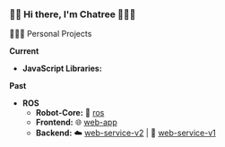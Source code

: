 ### 👋🏻 Hi there, I'm Chatree 👨🏽‍💻

🧙🏻‍♀️ Personal Projects

__Current__
* __JavaScript Libraries:__ 


__Past__
* __ROS__
  * __Robot-Core:__ 🤖 [ros](https://github.com/chatreejs/assistiverobot-ros)
  * __Frontend:__ 🌐 [web-app](https://github.com/chatreejs/assistiverobot-web-application)
  * __Backend:__ ☁️ [web-service-v2](https://github.com/chatreejs/assistiverobot-web-service) | 🐍 [web-service-v1](https://github.com/chatreejs/assistiverobot-web-service-python)
